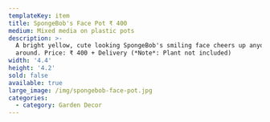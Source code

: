 ```yaml
---
templateKey: item
title: SpongeBob's Face Pot ₹ 400
medium: Mixed media on plastic pots
description: >-
  A bright yellow, cute looking SpongeBob's smiling face cheers up anyone
  around. Price: ₹ 400 + Delivery (*Note*: Plant not included)
width: '4.4'
height: '4.2'
sold: false
available: true
large_image: /img/spongebob-face-pot.jpg
categories:
  - category: Garden Decor
---
```


